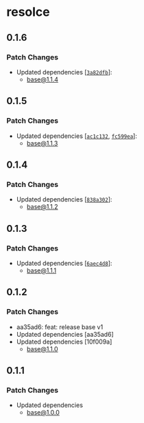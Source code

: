 # resolce

## 0.1.6

### Patch Changes

- Updated dependencies [[`3a82dfb`](https://github.com/yfordev/portal/commit/3a82dfb54b92141578a9b2cad928c4d0d67cd0bb)]:
  - base@1.1.4

## 0.1.5

### Patch Changes

- Updated dependencies [[`ac1c132`](https://github.com/yfordev/portal/commit/ac1c132c6ab86029aff4c8c9b384d4743e1cc98e), [`fc599ea`](https://github.com/yfordev/portal/commit/fc599ea9ee096c993d08c484fa84522f5658f317)]:
  - base@1.1.3

## 0.1.4

### Patch Changes

- Updated dependencies [[`838a302`](https://github.com/yfordev/portal/commit/838a302695e525deedb914f46488713d5d6fb7f5)]:
  - base@1.1.2

## 0.1.3

### Patch Changes

- Updated dependencies [[`6aec4d8`](https://github.com/yfordev/portal/commit/6aec4d8bf54033c246a5dcf5f8b3c4f7d97e9d9a)]:
  - base@1.1.1

## 0.1.2

### Patch Changes

- aa35ad6: feat: release base v1
- Updated dependencies [aa35ad6]
- Updated dependencies [10f009a]
  - base@1.1.0

## 0.1.1

### Patch Changes

- Updated dependencies
  - base@1.0.0
